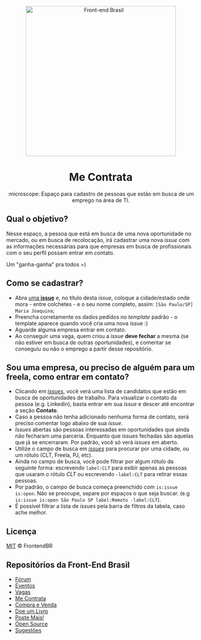 <p align="center">
<img src="https://github.com/frontendbr/brand/blob/master/src/png/logo-600px--horizontal--color.png" width="400" alt="Front-end Brasil">
</p>
<h1 align="center">Me Contrata</h1>
<p align="center">:microscope: Espaço para cadastro de pessoas que estão em busca de um emprego na área de TI.</p>

## Qual o objetivo?

Nesse espaço, a pessoa que está em busca de uma nova oportunidade no mercado,
ou em busca de recolocação, irá cadastrar uma nova _issue_ com as informações
necessárias para que empresas em busca de profissionais com o seu perfil
possam entrar em contato.

Um "ganha-ganha" pra todos =)

## Como se cadastrar?

- Abra [uma **issue**](https://github.com/frontendbr/me-contrata/issues/new) e, no título  desta _issue_, coloque a cidade/estado onde mora -
entre colchetes - e o seu nome completo, assim: `[São Paulo/SP] Maria Joaquina`;
- Preencha corretamente os dados pedidos no _template_ padrão - o template aparece quando você cria uma nova issue :)
- Aguarde alguma empresa entrar em contato.
- Ao conseguir uma vaga, quem criou a _issue_ **deve fechar** a mesma
(se não estiver em busca de outras oportunidades), e comentar se conseguiu
ou não o emprego a partir desse repositório.

## Sou uma empresa, ou preciso de alguém para um freela, como entrar em contato?

- Clicando em [_issues_](https://github.com/frontendbr/me-contrata/issues), você verá uma lista de candidatos que estão em busca de oportunidades de trabalho. Para visualizar o contato da pessoa (e.g. Linkedin), basta entrar em sua _issue_ e descer até encontrar a seção **Contato**.
- Caso a pessoa não tenha adicionado nenhuma forma de contato, será preciso comentar logo abaixo de sua _issue_.
- _Issues_ abertas são pessoas interessadas em oportunidades que ainda não fecharam uma parceria. Enquanto que _issues_ fechadas são aquelas que já se encerraram. Por padrão, você só verá _issues_ em aberto.
- Utilize o campo de busca em [_issues_](https://github.com/frontendbr/me-contrata/issues) para procurar por uma cidade, ou um rótulo (CLT, Freela, PJ, etc).
- Ainda no campo de busca, você pode filtrar por algum rótulo da seguinte forma: escrevendo `label:CLT` para exibir apenas as pessoas que usaram o rótulo *CLT* ou escrevendo `-label:CLT` para retirar essas pessoas.
- Por padrão, o campo de busca começa preenchido com `is:issue is:open`. Não se preocupe, separe por espaços o que seja buscar. (e.g `is:issue is:open São Paulo SP label:Remoto -label:CLT`).
- É possível filtrar a lista de _issues_ pela barra de filtros da tabela, caso ache melhor.

## Licença

[MIT](/LICENSE) &copy; FrontendBR

## Repositórios da Front-End Brasil

- [Fórum](https://github.com/frontendbr/forum)
- [Eventos](https://github.com/frontendbr/eventos)
- [Vagas](https://github.com/frontendbr/vagas)
- [Me Contrata](https://github.com/frontendbr/me-contrata)
- [Compra e Venda](https://github.com/frontendbr/compra-e-venda)
- [Doe um Livro](https://github.com/frontendbr/doe-um-livro)
- [Poste Mais!](https://github.com/frontendbr/poste-mais)
- [Open Source](https://github.com/frontendbr/open-source)
- [Sugestões](https://github.com/frontendbr/sugestoes)
